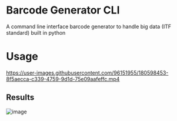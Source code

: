 # Barcode Generator CLI
 A command line interface  barcode generator to handle big data (ITF standard) built in python

# Usage

https://user-images.githubusercontent.com/96151955/180598453-8f5aecca-c339-4759-9d1d-75e09aafeffc.mp4

## Results

![image](https://user-images.githubusercontent.com/96151955/180598495-9d228a3a-e1e0-453a-8173-7c6587a687f9.png)
